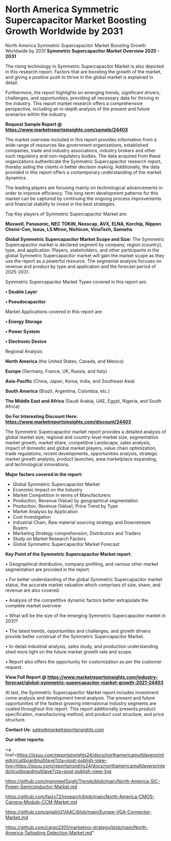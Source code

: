 # North America Symmetric Supercapacitor Market Boosting Growth Worldwide by 2031
North America Symmetric Supercapacitor Market Boosting Growth Worldwide by 2031
<Strong> Symmetric Supercapacitor Market Overview 2025 - 2031</strong>

The rising technology in Symmetric Supercapacitor Market is also depicted in this research report. Factors that are boosting the growth of the market, and giving a positive push to thrive in the global market is explained in detail.

Furthermore, the report highlights on emerging trends, significant drivers, challenges, and opportunities, providing all necessary data for thriving in the industry. This report market research offers a comprehensive perspective, including an in-depth analysis of the present and future scenarios within the industry.

<strong>Request Sample Report @ <a href=https://www.marketreportsinsights.com/sample/24403>https://www.marketreportsinsights.com/sample/24403</a></strong>

The market overview included in this report provides information from a wide range of resources like government organizations, established companies, trade and industry associations, industry brokers and other such regulatory and non-regulatory bodies. The data acquired from these organizations authenticate the Symmetric Supercapacitor research report, thereby aiding the clients in better decision making. Additionally, the data provided in this report offers a contemporary understanding of the market dynamics.

The leading players are focusing mainly on technological advancements in order to improve efficiency. The long-term development patterns for this market can be captured by continuing the ongoing process improvements and financial stability to invest in the best strategies.

Top Key players of Symmetric Supercapacitor Market are:

<strong>Maxwell, Panasonic, NEC TOKIN, Nesscap, AVX, ELNA, Korchip, Nippon Chemi-Con, Ioxus, LS Mtron, Nichicon, VinaTech, Samwha</strong>

<strong><b>Global Symmetric Supercapacitor Market Scope and Size:</b></strong>
The Symmetric Supercapacitor market is declared segment by company, region (country), type, and application. Players, stakeholders, and other participants in the global Symmetric Supercapacitor market will gain the market scope as they use the report as a powerful resource. The segmental analysis focuses on revenue and product by type and application and the forecast period of 2025-2031.

Symmetric Supercapacitor Market Types covered in this report are:

<strong>• Double Layer

• Pseudocapacitor</strong>

Market Applications covered in this report are:

<strong>• Energy Storage

• Power System

• Electronic Device</strong> 

Regional Analysis

<strong>North America</strong> (the United States, Canada, and Mexico)

<strong>Europe</strong> (Germany, France, UK, Russia, and Italy)

<strong>Asia-Pacific</strong> (China, Japan, Korea, India, and Southeast Asia)

<strong>South America</strong> (Brazil, Argentina, Colombia, etc.)

<strong>The Middle East and Africa</strong> (Saudi Arabia, UAE, Egypt, Nigeria, and South Africa)

<strong>Go For Interesting Discount Here: <a href=https://www.marketreportsinsights.com/discount/24403>https://www.marketreportsinsights.com/discount/24403</a></strong>

The Symmetric Supercapacitor market report provides a detailed analysis of global market size, regional and country-level market size, segmentation market growth, market share, competitive Landscape, sales analysis, impact of domestic and global market players, value chain optimization, trade regulations, recent developments, opportunities analysis, strategic market growth analysis, product launches, area marketplace expanding, and technological innovations.

<strong><b>Major factors covered in the report:</b></strong>
<ul>
  <li>Global Symmetric Supercapacitor Market </li>
  <li>Economic Impact on the Industry</li>
  <li>Market Competition in terms of Manufacturers</li>
  <li>Production, Revenue (Value) by geographical segmentation</li>
  <li>Production, Revenue (Value), Price Trend by Type</li>
  <li>Market Analysis by Application</li>
  <li>Cost Investigation</li>
  <li>Industrial Chain, Raw material sourcing strategy and Downstream Buyers</li>
  <li>Marketing Strategy comprehension, Distributors and Traders</li>
  <li>Study on Market Research Factors</li>
  <li>Global Symmetric Supercapacitor Market Forecast</li>
</ul>

<strong><b>Key Point of the Symmetric Supercapacitor Market report:</b></strong>

• Geographical distribution, company profiling, and various other market segmentation are provided in the report.

• For better understanding of the global Symmetric Supercapacitor market status, the accurate market valuation which comprises of size, share, and revenue are also covered.

• Analysis of the competitive dynamic factors better extrapolate the complete market overview

• What will be the size of the emerging Symmetric Supercapacitor market in 2031?

• The latest trends, opportunities and challenges, and growth drivers provide better construal of the Symmetric Supercapacitor Market.

• In-detail industrial analysis, sales study, and production understanding shed more light on the future market growth rate and scope.

• Report also offers the opportunity for customization as per the customer request.

<strong><b>View Full Report @ <a href=https://www.marketreportsinsights.com/industry-forecast/global-symmetric-supercapacitor-market-growth-2021-24403>https://www.marketreportsinsights.com/industry-forecast/global-symmetric-supercapacitor-market-growth-2021-24403</a></b></strong>


At last, the Symmetric Supercapacitor Market report includes investment come analysis and development trend analysis. The present and future opportunities of the fastest growing international industry segments are coated throughout this report. This report additionally presents product specification, manufacturing method, and product cost structure, and price structure.

<strong>Contact Us:</strong>
sales@marketreportsinsights.com

<strong>Our other reports:</strong>

<a href=https://issuu.com/reportsinsights24/docs/northamericamultilayerprintedcircuitboardmultilaye?cta=post-publish-view-live>https://issuu.com/reportsinsights24/docs/northamericamultilayerprintedcircuitboardmultilaye?cta=post-publish-view-live</a>

<a href=https://github.com/manmeet5sigh/Trends/blob/main/North-America-SIC-Power-Semiconductor-Market.md>https://github.com/manmeet5sigh/Trends/blob/main/North-America-SIC-Power-Semiconductor-Market.md</a>

<a href=https://github.com/faizy72/research/blob/main/North-America-CMOS-Camera-Module-CCM-Market.md>https://github.com/faizy72/research/blob/main/North-America-CMOS-Camera-Module-CCM-Market.md</a>

<a href=https://github.com/anjaliiii21/AAC/blob/main/Europe-VGA-Connector-Market.md>https://github.com/anjaliiii21/AAC/blob/main/Europe-VGA-Connector-Market.md</a>

<a href=https://github.com/cargo2301/marketing-strategy/blob/main/North-America-Tailgating-Detection-Market.md>https://github.com/cargo2301/marketing-strategy/blob/main/North-America-Tailgating-Detection-Market.md</a>"
